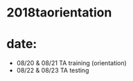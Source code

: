 # 2018taorientation

# date: 
  - 08/20 & 08/21 TA training (orientation)
  - 08/22 & 08/23 TA testing
